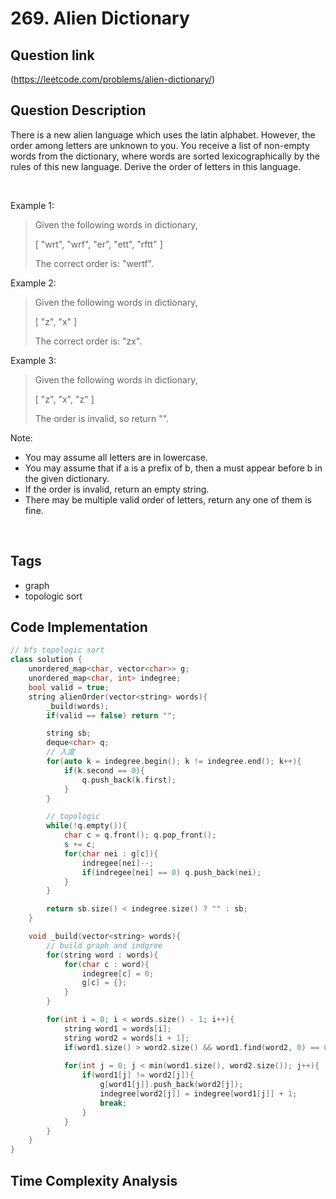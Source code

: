 # 269. Alien Dictionary

## Question link
(https://leetcode.com/problems/alien-dictionary/)

## Question Description
There is a new alien language which uses the latin alphabet. However, the order among letters are unknown to you. You receive a list of non-empty words from the dictionary, where words are sorted lexicographically by the rules of this new language. Derive the order of letters in this language.

<br/>

Example 1:
> Given the following words in dictionary,
>
> [
>  "wrt",
>  "wrf",
>  "er",
>  "ett",
>  "rftt"
> ]
>
> The correct order is: "wertf".

Example 2:
> Given the following words in dictionary,
>
> [
>  "z",
>  "x"
> ]
>
> The correct order is: "zx".

Example 3:
> Given the following words in dictionary,
>
> [
>  "z",
>  "x",
>  "z"
> ]
>
> The order is invalid, so return "".


Note:
- You may assume all letters are in lowercase.
- You may assume that if a is a prefix of b, then a must appear before b in the given dictionary.
- If the order is invalid, return an empty string.
- There may be multiple valid order of letters, return any one of them is fine.

<br/>

## Tags
- graph
- topologic sort

## Code Implementation
```c++
// bfs topologic sort
class solution {
    unordered_map<char, vector<char>> g;
    unordered_map<char, int> indegree;
    bool valid = true;
    string alienOrder(vector<string> words){
        _build(words);
        if(valid == false) return "";

        string sb;
        deque<char> q;
        // 入度
        for(auto k = indegree.begin(); k != indegree.end(); k++){
            if(k.second == 0){
                q.push_back(k.first);
            }
        }

        // topologic
        while(!q.empty()){
            char c = q.front(); q.pop_front();
            s += c;
            for(char nei : g[c]){
                indregee[nei]--;
                if(indregee[nei] == 0) q.push_back(nei);
            }
        }

        return sb.size() < indegree.size() ? "" : sb;
    }

    void _build(vector<string> words){
        // build graph and indgree
        for(string word : words){
            for(char c : word){
                indegree[c] = 0;
                g[c] = {};
            }
        }

        for(int i = 0; i < words.size() - 1; i++){
            string word1 = words[i];
            string word2 = words[i + 1];
            if(word1.size() > word2.size() && word1.find(word2, 0) == 0) valid = false;
            
            for(int j = 0; j < min(word1.size(), word2.size()); j++){
                if(word1[j] != word2[j]){
                    g[word1[j]].push_back(word2[j]);
                    indegree[word2[j]] = indegree[word1[j]] + 1;
                    break;
                }
            }
        }
    }
}
```

## Time Complexity Analysis